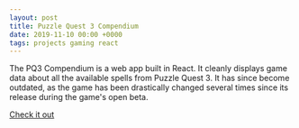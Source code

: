 ```yaml
---
layout: post
title: Puzzle Quest 3 Compendium
date: 2019-11-10 00:00 +0000
tags: projects gaming react
---
```


The PQ3 Compendium is a web app built in React. It cleanly displays game data about all the available spells from Puzzle Quest 3. It has since become outdated, as the game has been drastically changed several times since its release during the game's open beta.

[Check it out](https://pq3-compendium.vercel.app)




